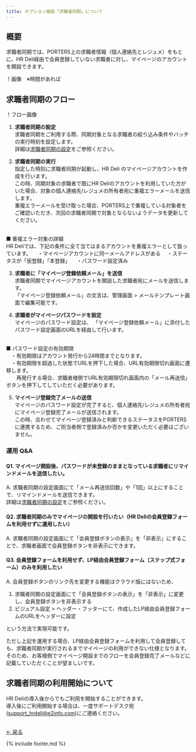 ```yaml
---
title: オプション機能「求職者同期」について
---
```

## 概要
求職者同期では、PORTERS上の求職者情報（個人連絡先とレジュメ）をもとに、HR Deli経由で会員登録していない求職者に対し、マイページのアカウントを開設できます。

！画像　※時間があれば

## 求職者同期のフロー

！フロー画像

1. <b>求職者同期の設定</b><br>
求職者同期をご利用する際、同期対象となる求職者の絞り込み条件やバッチの実行時刻を設定します。<br>
詳細は[求職者同期の設定]()をご参照ください。

2. <b>求職者同期の実行</b><br>
指定した時刻に求職者同期が起動し、HR Deli のマイページアカウントを作成を行います。<br>
この時、同期対象の求職者で既にHR Deliのアカウントを利用していた方がいた場合、対象の個人連絡先/レジュメの所有者宛に重複エラーメールを送信します。<br>
重複エラーメールを受け取った場合、PORTERS上で重複している対象者をご確認いただき、次回の求職者同期で対象とならないようデータを更新してください。<br>
<br>
■ 重複エラー対象の詳細<br>
HR Deliでは、下記の条件に全て当てはまるアカウントを重複エラーとして扱っています。
　・マイページアカウントに同一メールアドレスがある
　・ステータスが「仮登録」「本登録」
　・パスワード設定済み

3. <b>求職者に「マイページ登録依頼メール」を送信</b><br>
求職者同期でマイページアカウントを開設した求職者宛にメールを送信します。<br>
「マイページ登録依頼メール」の文言は、管理画面 > メールテンプレート画面で編集可能です。

4. <b>求職者がマイページパスワードを設定</b><br>
マイページのパスワード設定は、 「マイページ登録依頼メール」に添付したパスワード設定画面のURLを経由して行います。<br>
<br>
■ パスワード設定の有効期限<br>
　・有効期限はアカウント発行から24時間までとなります。<br>
　・有効期限を超過した状態でURLを押下した場合、URL有効期限切れ画面に遷移します。<br>
　　再発行する場合、求職者様側でURL有効期限切れ画面内の「メール再送信」ボタンを押下してしていただく必要があります。

5. <b>マイページ登録完了メールの送信</b><br>
マイページのパスワード設定が完了すると、個人連絡先/レジュメの所有者宛にマイページ登録完了メールが送信されます。<br>
この時、合わせてマイページ登録済みと判断できるステータスをPORTERSに連携するため、ご担当者側で登録済みか否かを変更いただく必要はございません。

### 運用 Q&A
#### Q1. マイページ開設後、パスワードが未登録のままとなっている求職者にリマインドメールを送信したい。 

A. 求職者同期の設定画面にて「メール再送信回数」や「1回」以上にすることで、リマインドメールを送信できます。<br>
詳細は[求職者同期の設定]()をご参照ください。<br>

#### Q2. 求職者同期のみでマイページの開設を行いたい（HR Deliの会員登録フォームを利用せずに運用したい）

A. 求職者同期の設定画面にて「会員登録ボタンの表示」を「非表示」にすることで、求職者画面で会員登録ボタンを非表示にできます。<br>

#### Q3. 会員登録フォームを利用せず、LP経由会員登録フォーム（ステップ式フォーム）のみを利用したい

A. 会員登録ボタンのリンク先を変更する機能はクラウド版にはないため、

1. 求職者同期の設定画面にて「会員登録ボタンの表示」を「非表示」に変更し、会員登録ボタンを非表示する
2. ビジュアル設定 > ヘッダー・フッターにて、作成したLP経由会員登録フォームのURLをヘッダーに設定

という方法で実現可能です。

ただし上記を運用する場合、LP経由会員登録フォームを利用して会員登録しても、求職者同期が実行されるまでマイページの利用ができない仕様となります。<br>
そのため、お客様側でマイページ開設までのフローを会員登録完了メールなどに記載していただくことが望ましいです。<br>


## 求職者同期の利用開始について
HR Deliの導入後からでもご利用を開始することができます。<br>
導入後にご利用開始する場合は、一度サポートデスク宛(<a href="mailto:support_hrdeli@e2info.com">support_hrdeli@e2info.com</a>)にご連絡ください。<br>
<br>

[← 戻る](https://e2info.github.io/hrdeli-docs/)

{% include footer.md %}